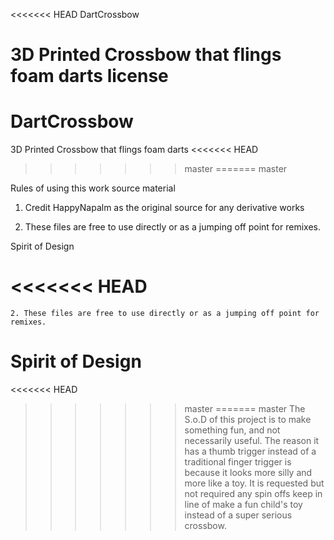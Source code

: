 <<<<<<< HEAD
DartCrossbow

3D Printed Crossbow that flings foam darts
license
=======
# DartCrossbow
3D Printed Crossbow that flings foam darts
<<<<<<< HEAD
>>>>>>> master
=======
>>>>>>> master

Rules of using this work source material

1. Credit HappyNapalm as the original source for any derivative works

2. These files are free to use directly or as a jumping off point for remixes. 

Spirit of Design

<<<<<<< HEAD
=======
	2. These files are free to use directly or as a jumping off point for remixes. 

# Spirit of Design
<<<<<<< HEAD
>>>>>>> master
=======
>>>>>>> master
The S.o.D of this project is to make something fun, and not necessarily useful. The reason it has a thumb trigger instead of a traditional finger trigger is because it looks more silly and more like a toy. It is requested but not required any spin offs keep in line of make a fun child's toy instead of a super serious crossbow.
